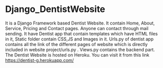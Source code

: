 # Django_DentistWebsite
It is a Django Framework based Dentist Website. It contain Home, About, Service, Pricing and Contact pages. Anyone can contact through mail sending. It have Dentist app that contain templates which have HTML files in it,
Static folder contain CSS,JS and Images in it. Urls.py of dentist app contains all the link of the different pages of website which is directly included in website project/urls.py .
Views.py contains the backend part. The Dentist Website is hosted on Heroku. You can visit it from this link https://dentist-g.herokuapp.com/
